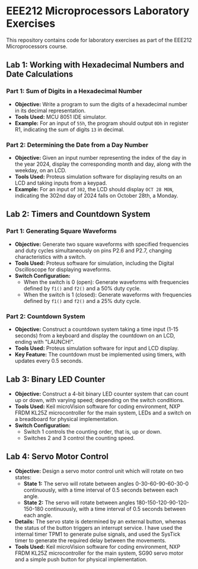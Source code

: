 # EEE212 Microprocessors Laboratory Exercises

This repository contains code for laboratory exercises as part of the EEE212 Microprocessors course. 

## Lab 1: Working with Hexadecimal Numbers and Date Calculations

### Part 1: Sum of Digits in a Hexadecimal Number 

- **Objective:** Write a program to sum the digits of a hexadecimal number in its decimal representation.
- **Tools Used:** MCU 8051 IDE simulator.
- **Example:** For an input of `55h`, the program should output `0Dh` in register R1, indicating the sum of digits `13` in decimal.

### Part 2: Determining the Date from a Day Number 

- **Objective:** Given an input number representing the index of the day in the year 2024, display the corresponding month and day, along with the weekday, on an LCD.
- **Tools Used:** Proteus simulation software for displaying results on an LCD and taking inputs from a keypad.
- **Example:** For an input of `302`, the LCD should display `OCT 28 MON`, indicating the 302nd day of 2024 falls on October 28th, a Monday.

## Lab 2: Timers and Countdown System

### Part 1: Generating Square Waveforms 

- **Objective:** Generate two square waveforms with specified frequencies and duty cycles simultaneously on pins P2.6 and P2.7, changing characteristics with a switch.
- **Tools Used:** Proteus software for simulation, including the Digital Oscilloscope for displaying waveforms.
- **Switch Configuration:**
  - When the switch is 0 (open): Generate waveforms with frequencies defined by `f1()` and `f2()` and a 50% duty cycle.
  - When the switch is 1 (closed): Generate waveforms with frequencies defined by `f1()` and `f2()` and a 25% duty cycle.

### Part 2: Countdown System 

- **Objective:** Construct a countdown system taking a time input (1-15 seconds) from a keyboard and display the countdown on an LCD, ending with "LAUNCH!".
- **Tools Used:** Proteus simulation software for input and LCD display.
- **Key Feature:** The countdown must be implemented using timers, with updates every 0.5 seconds.


## Lab 3: Binary LED Counter

- **Objective:** Construct a 4-bit binary LED counter system that can count up or down, with varying speed; depending on the switch conditions.
- **Tools Used:** Keil microVision software for coding environment, NXP FRDM KL25Z microcontroller for the main system, LEDs and a switch on a breadboard for physical implementation.
- **Switch Configuration:**
  - Switch 1 controls the counting order, that is, up or down.
  - Switches 2 and 3 control the counting speed.

## Lab 4: Servo Motor Control

- **Objective:** Design a servo motor control unit which will rotate on two states:
  - **State 1:** The servo will rotate between angles 0-30-60-90-60-30-0 continuously, with a time interval of 0.5 seconds between each angle.
  - **State 2:** The servo will rotate between angles 180-150-120-90-120-150-180 continuously, with a time interval of 0.5 seconds between each angle.
- **Details:** The servo state is determined by an external button, whereas the status of the button triggers an interrupt service. I have used the internal timer TPM1 to generate pulse signals, and used the SysTick timer to generate the required delay between the movements.
- **Tools Used:** Keil microVision software for coding environment, NXP FRDM KL25Z microcontroller for the main system, SG90 servo motor and a simple push button for physical implementation.
